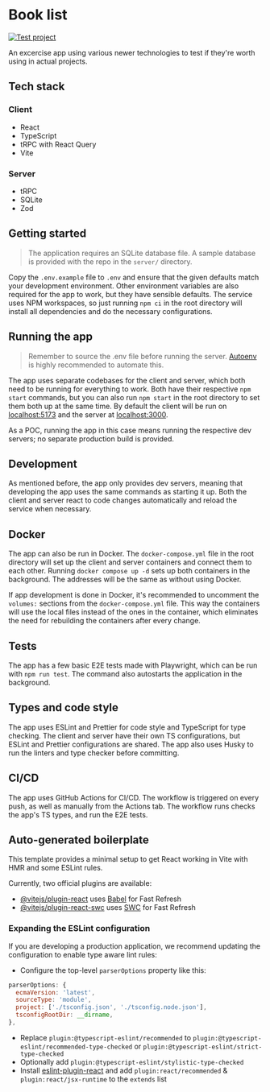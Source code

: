 # Book list

[![Test project](https://github.com/eliasylanen/books/actions/workflows/main.yml/badge.svg)](https://github.com/eliasylanen/books/actions/workflows/main.yml)

An excercise app using various newer technologies to test if they're worth using in actual projects.

## Tech stack

### Client

- React
- TypeScript
- tRPC with React Query
- Vite

### Server

- tRPC
- SQLite
- Zod

## Getting started

> The application requires an SQLite database file. A sample database is provided with the repo in the `server/` directory.

Copy the `.env.example` file to `.env` and ensure that the given defaults match your development environment. Other environment variables are also required for the app to work, but they have sensible defaults.
The service uses NPM workspaces, so just running `npm ci` in the root directory will install all dependencies and do the necessary configurations.

## Running the app

> Remember to source the .env file before running the server. [Autoenv](https://github.com/hyperupcall/autoenv) is highly recommended to automate this.

The app uses separate codebases for the client and server, which both need to be running for everything to work. Both have their respective `npm start` commands, but you can also run `npm start` in the root directory to set them both up at the same time. By default the client will be run on [localhost:5173](localhost:5173) and the server at [localhost:3000](localhost:3000).

As a POC, running the app in this case means running the respective dev servers; no separate production build is provided.

## Development

As mentioned before, the app only provides dev servers, meaning that developing the app uses the same commands as starting it up. Both the client and server react to code changes automatically and reload the service when necessary.

## Docker

The app can also be run in Docker. The `docker-compose.yml` file in the root directory will set up the client and server containers and connect them to each other. Running `docker compose up -d` sets up both containers in the background. The addresses will be the same as without using Docker.

If app development is done in Docker, it's recommended to uncomment the `volumes:` sections from the `docker-compose.yml` file. This way the containers will use the local files instead of the ones in the container, which eliminates the need for rebuilding the containers after every change.

## Tests

The app has a few basic E2E tests made with Playwright, which can be run with `npm run test`. The command also autostarts the application in the background.

## Types and code style

The app uses ESLint and Prettier for code style and TypeScript for type checking. The client and server have their own TS configurations, but ESLint and Prettier configurations are shared. The app also uses Husky to run the linters and type checker before committing.

## CI/CD

The app uses GitHub Actions for CI/CD. The workflow is triggered on every push, as well as manually from the Actions tab. The workflow runs checks the app's TS types, and run the E2E tests.

## Auto-generated boilerplate

This template provides a minimal setup to get React working in Vite with HMR and some ESLint rules.

Currently, two official plugins are available:

- [@vitejs/plugin-react](https://github.com/vitejs/vite-plugin-react/blob/main/packages/plugin-react/README.md) uses [Babel](https://babeljs.io/) for Fast Refresh
- [@vitejs/plugin-react-swc](https://github.com/vitejs/vite-plugin-react-swc) uses [SWC](https://swc.rs/) for Fast Refresh

### Expanding the ESLint configuration

If you are developing a production application, we recommend updating the configuration to enable type aware lint rules:

- Configure the top-level `parserOptions` property like this:

```js
parserOptions: {
  ecmaVersion: 'latest',
  sourceType: 'module',
  project: ['./tsconfig.json', './tsconfig.node.json'],
  tsconfigRootDir: __dirname,
},
```

- Replace `plugin:@typescript-eslint/recommended` to `plugin:@typescript-eslint/recommended-type-checked` or `plugin:@typescript-eslint/strict-type-checked`
- Optionally add `plugin:@typescript-eslint/stylistic-type-checked`
- Install [eslint-plugin-react](https://github.com/jsx-eslint/eslint-plugin-react) and add `plugin:react/recommended` & `plugin:react/jsx-runtime` to the `extends` list
